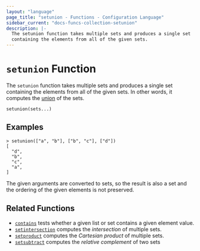 ```yaml
---
layout: "language"
page_title: "setunion - Functions - Configuration Language"
sidebar_current: "docs-funcs-collection-setunion"
description: |-
  The setunion function takes multiple sets and produces a single set
  containing the elements from all of the given sets.
---
```


# `setunion` Function

The `setunion` function takes multiple sets and produces a single set
containing the elements from all of the given sets. In other words, it
computes the [union](<https://en.wikipedia.org/wiki/Union_(set_theory)>) of
the sets.

```hcl
setunion(sets...)
```

## Examples

```
> setunion(["a", "b"], ["b", "c"], ["d"])
[
  "d",
  "b",
  "c",
  "a",
]
```

The given arguments are converted to sets, so the result is also a set and
the ordering of the given elements is not preserved.

## Related Functions

- [`contains`](./contains.html) tests whether a given list or set contains
  a given element value.
- [`setintersection`](./setintersection.html) computes the _intersection_ of
  multiple sets.
- [`setproduct`](./setproduct.html) computes the _Cartesian product_ of multiple
  sets.
- [`setsubtract`](./setsubtract.html) computes the _relative complement_ of two sets
